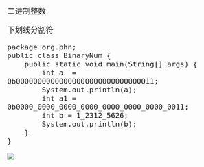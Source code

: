 <font size="4">
二进制整数

下划线分割符

	package org.phn;
	public class BinaryNum {
		public static void main(String[] args) {
			int a  = 0b00000000000000000000000000000011;
			System.out.println(a);
			int a1 = 0b0000_0000_0000_0000_0000_0000_0000_0011;
			int b = 1_2312_5626;
			System.out.println(b);
		}
	}

![](http://i.imgur.com/QvB9Xsr.png)

</font>